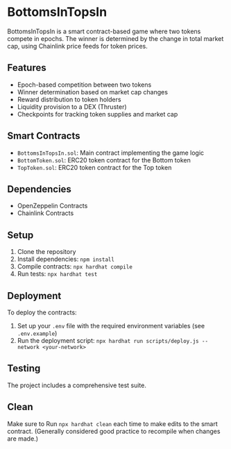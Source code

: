 # BottomsInTopsIn

BottomsInTopsIn is a smart contract-based game where two tokens compete in epochs. The winner is determined by the change in total market cap, using Chainlink price feeds for token prices.

## Features

- Epoch-based competition between two tokens
- Winner determination based on market cap changes
- Reward distribution to token holders
- Liquidity provision to a DEX (Thruster)
- Checkpoints for tracking token supplies and market cap

## Smart Contracts

- `BottomsInTopsIn.sol`: Main contract implementing the game logic
- `BottomToken.sol`: ERC20 token contract for the Bottom token
- `TopToken.sol`: ERC20 token contract for the Top token

## Dependencies

- OpenZeppelin Contracts
- Chainlink Contracts

## Setup

1. Clone the repository
2. Install dependencies: `npm install`
3. Compile contracts: `npx hardhat compile`
4. Run tests: `npx hardhat test`

## Deployment

To deploy the contracts:

1. Set up your `.env` file with the required environment variables (see `.env.example`)
2. Run the deployment script: `npx hardhat run scripts/deploy.js --network <your-network>`

## Testing

The project includes a comprehensive test suite.

## Clean

Make sure to Run `npx hardhat clean` each time to make edits to the smart contract.
(Generally considered good practice to recompile when changes are made.)

